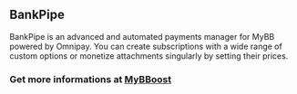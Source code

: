 ## BankPipe

BankPipe is an advanced and automated payments manager for MyBB powered by Omnipay. You can create subscriptions with a wide range of custom options or monetize attachments singularly by setting their prices.

### Get more informations at [MyBBoost](https://www.mybboost.com/thread-beta-bankpipe-beta-11)
